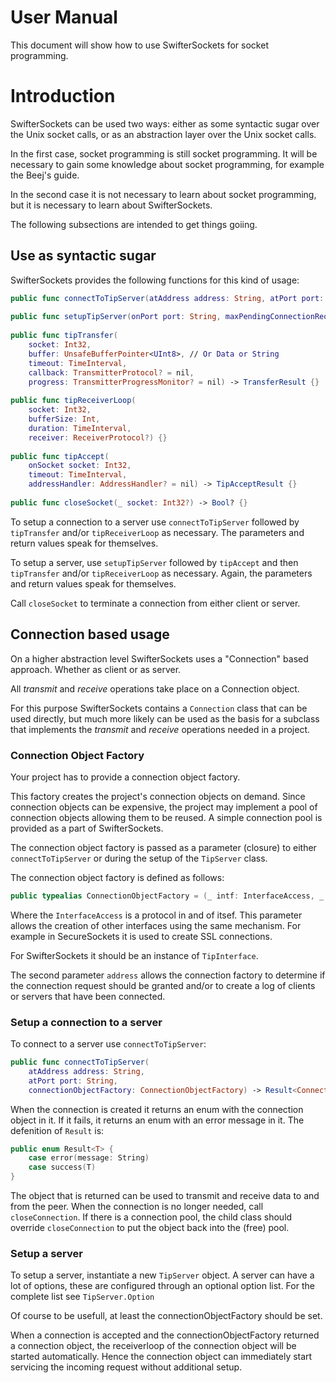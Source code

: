 # User Manual

This document will show how to use SwifterSockets for socket programming.

# Introduction

SwifterSockets can be used two ways: either as some syntactic sugar over the Unix socket calls, or as an abstraction layer over the Unix socket calls.

In the first case, socket programming is still socket programming. It will be necessary to gain some knowledge about socket programming, for example the Beej's guide.

In the second case it is not necessary to learn about socket programming, but it is necessary to learn about SwifterSockets.

The following subsections are intended to get things goiing.

## Use as syntactic sugar

SwifterSockets provides the following functions for this kind of usage:

```swift
public func connectToTipServer(atAddress address: String, atPort port: String) -> Result<Int32> {}
    
public func setupTipServer(onPort port: String, maxPendingConnectionRequest: Int32) -> Result<Int32> {}
    
public func tipTransfer(
    socket: Int32,
    buffer: UnsafeBufferPointer<UInt8>, // Or Data or String
    timeout: TimeInterval,
    callback: TransmitterProtocol? = nil,
    progress: TransmitterProgressMonitor? = nil) -> TransferResult {}
    
public func tipReceiverLoop(
    socket: Int32,
    bufferSize: Int,
    duration: TimeInterval,
    receiver: ReceiverProtocol?) {}
    
public func tipAccept(
    onSocket socket: Int32,
    timeout: TimeInterval,
    addressHandler: AddressHandler? = nil) -> TipAcceptResult {}
    	
public func closeSocket(_ socket: Int32?) -> Bool? {}
```

To setup a connection to a server use `connectToTipServer` followed by `tipTransfer` and/or `tipReceiverLoop` as necessary. The parameters and return values speak for themselves.

To setup a server, use `setupTipServer` followed by `tipAccept` and then `tipTransfer` and/or `tipReceiverLoop` as necessary. Again, the parameters and return values speak for themselves.

Call `closeSocket` to terminate a connection from either client or server.

## Connection based usage

On a higher abstraction level SwifterSockets uses a "Connection" based approach. Whether as client or as server.

All _transmit_ and _receive_ operations take place on a Connection object.

For this purpose SwifterSockets contains a `Connection` class that can be used directly, but much more likely can be used as the basis for a subclass that implements the _transmit_ and _receive_ operations needed in a project.

### Connection Object Factory

Your project has to provide a connection object factory.

This factory creates the project's connection objects on demand. Since connection objects can be expensive, the project may implement a pool of connection objects allowing them to be reused. A simple connection pool is provided as a part of SwifterSockets.

The connection object factory is passed as a parameter (closure) to either `connectToTipServer` or during the setup of the `TipServer` class.

The connection object factory is defined as follows:

```swift
public typealias ConnectionObjectFactory = (_ intf: InterfaceAccess, _ address: String) -> Connection?
```    

Where the `InterfaceAccess` is a protocol in and of itsef. This parameter allows the creation of other interfaces using the same mechanism. For example in SecureSockets it is used to create SSL connections.

For SwifterSockets it should be an instance of `TipInterface`.

The second parameter `address` allows the connection factory to determine if the connection request should be granted and/or to create a log of clients or servers that have been connected.

### Setup a connection to a server

To connect to a server use `connectToTipServer`:

```swift
public func connectToTipServer(
    atAddress address: String,
    atPort port: String,
    connectionObjectFactory: ConnectionObjectFactory) -> Result<Connection> {}
```

When the connection is created it returns an enum with the connection object in it. If it fails, it returns an enum with an error message in it. The defenition of `Result` is:

```swift
public enum Result<T> {
    case error(message: String)
    case success(T)
}
```
The object that is returned can be used to transmit and receive data to and from the peer. When the connection is no longer needed, call `closeConnection`. If there is a connection pool, the child class should override `closeConnection` to put the object back into the (free) pool.

### Setup a server

To setup a server, instantiate a new `TipServer` object. A server can have a lot of options, these are configured through an optional option list. For the complete list see `TipServer.Option`

Of course to be usefull, at least the connectionObjectFactory should be set.

When a connection is accepted and the connectionObjectFactory returned a connection object, the receiverloop of the connection object will be started automatically. Hence the connection object can immediately start servicing the incoming request without additional setup.
